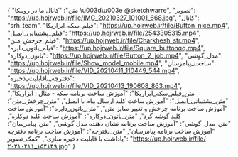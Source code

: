 {
  "متن": "کانال ما در روبیکا \u003d\u003e            @sketchwarre",
  "تصویر": "https://up.hojrweb.ir/file/IMG_20210327_101001_668.jpg",
  "کانال": "srh_team",
  "فیلم_سکه_ابزاریکا": "https://up.hojrweb.ir/file/Button_nice.mp4",
  "فیلم_پشتیبانی_ایمیل": "https://up.hojrweb.ir/file/2543305315.mp4",
  "فیلم_چرخش_متن": "https://up.hojrweb.ir/file/Charkhesh_str.mp4",
  "فیلم_باتون_دایره": "https://up.hojrweb.ir/file/Square_buttonqq.mp4",
  "باتون_دوکاره": "https://up.hojrweb.ir/file/Button_2_job.mp4",
  "مدل_گوشی": "https://up.hojrweb.ir/file/Show_model_mobile.mp4",
  "ساخت_پیامرسان": "https://up.hojrweb.ir/file/VID_20210411_110449_544.mp4",
  "دفترچه_باقابلیت_ذخیره": "https://up.hojrweb.ir/file/VID_20210413_190608_863.mp4",
  "متن_فیلم_سکه_ابزاریکا": "آموزش ساخت برنامه سکه - مثال : ابزاریکا",
  "متن_پشتیبانی_ایمیل": "آموزش ساخت کلید ارسال پیام با ایمیل",
  "متن_چرخش_متن": "آموزش ساخت برنامه چرخش و تغییر سایز متن",
  "متن_باتون_دایره": "آموزش ساخت کلید گوشه گرد",
  "متن_باتون_دوکاره": "آموزش ساخت کلید دوکاره",
  "متن_مدل_گوشی": "آموزش ساخت برنامه نشان دهنده مدل گوشی",
  "متن_پیامرسان": "آموزش ساخت برنامه پیامرسان",
  "متن_دفترچه": "آموزش ساخت برنامه دفترچه یاداشت با قابلیت دخیره سازی",
  "کمک_تصویر": "https://up.hojrweb.ir/file/۲۰۲۱۰۴۱۱_۱۵۴۱۴۹.jpg"
}
